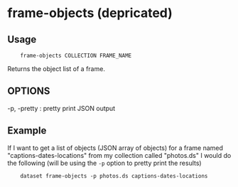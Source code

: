frame-objects (depricated)
==========================

Usage
-----

```shell
    frame-objects COLLECTION FRAME_NAME
```

Returns the object list of a frame.

OPTIONS
-------

-p, -pretty
: pretty print JSON output

Example
-------

If I want to get a list of objects (JSON array of objects) 
for a frame named "captions-dates-locations" from my collection
called "photos.ds" I would do the following (will be using the
`-p` option to pretty print the results)

```shell
    dataset frame-objects -p photos.ds captions-dates-locations
```



